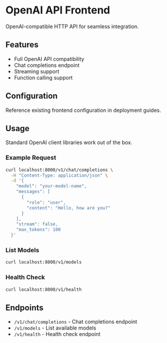 # OpenAI API Frontend

OpenAI-compatible HTTP API for seamless integration.

## Features

- Full OpenAI API compatibility
- Chat completions endpoint
- Streaming support
- Function calling support

## Configuration

Reference existing frontend configuration in deployment guides.

## Usage

Standard OpenAI client libraries work out of the box.

### Example Request

```bash
curl localhost:8000/v1/chat/completions \
  -H "Content-Type: application/json" \
  -d '{
    "model": "your-model-name",
    "messages": [
      {
        "role": "user",
        "content": "Hello, how are you?"
      }
    ],
    "stream": false,
    "max_tokens": 100
  }'
```

### List Models

```bash
curl localhost:8000/v1/models
```

### Health Check

```bash
curl localhost:8000/v1/health
```

## Endpoints

- `/v1/chat/completions` - Chat completions endpoint
- `/v1/models` - List available models
- `/v1/health` - Health check endpoint